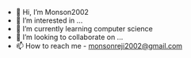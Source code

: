- 👋 Hi, I’m Monson2002
- 👀 I’m interested in ...
- 🌱 I’m currently learning computer science
- 💞️ I’m looking to collaborate on ...
- 📫 How to reach me - monsonreji2002@gmail.com

<!---
Monson2002/Monson2002 is a ✨ special ✨ repository because its `README.md` (this file) appears on your GitHub profile.
You can click the Preview link to take a look at your changes.
--->
